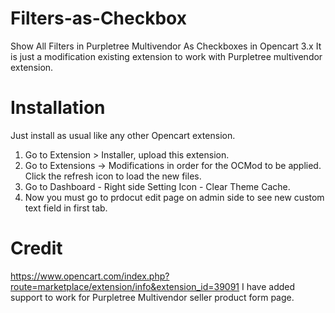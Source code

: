 # Filters-as-Checkbox
Show All Filters in Purpletree Multivendor  As Checkboxes in Opencart 3.x
It is just a modification existing extension to work with Purpletree multivendor extension.

# Installation
Just install as usual like any other Opencart extension.
1) Go to Extension > Installer, upload this extension.
2) Go to Extensions -> Modifications in order for the OCMod to be applied. Click the refresh icon to load the new files.
3) Go to Dashboard - Right side Setting Icon - Clear Theme Cache.
4) Now you must go to prdocut edit page on admin side to see new custom text field in first tab.

# Credit
https://www.opencart.com/index.php?route=marketplace/extension/info&extension_id=39091
I have added support to work for Purpletree Multivendor seller product form page.
